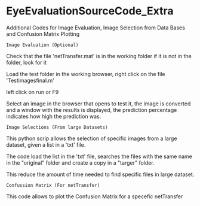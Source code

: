 # EyeEvaluationSourceCode_Extra
Additional Codes for Image Evaluation, Image Selection from Data Bases and Confusion Matrix Plotting

    Image Evaluation (Optional)
    
Check that the file 'netTransfer.mat' is in the working folder if it is not in the folder, look for it

Load the test folder in the working browser, right click on the file 'Testimagesfinal.m'

left click on run or F9

Select an image in the browser that opens to test it, the image is converted and a window with the results is displayed, the prediction percentage indicates how high the prediction was.

    Image Selections (From large Datasets)
This python scrip allows the selection of specific images from a large dataset, given a list in a 'txt' file.

The code load the list in the 'txt' file, searches the files with the same name in the "original" folder and create a copy in a "targer" folder.

This reduce the amount of time needed to find specific files in large dataset.

    Confussion Matrix (For netTransfer)
This code allows to plot the Confusion Matrix for a specefic netTransfer
